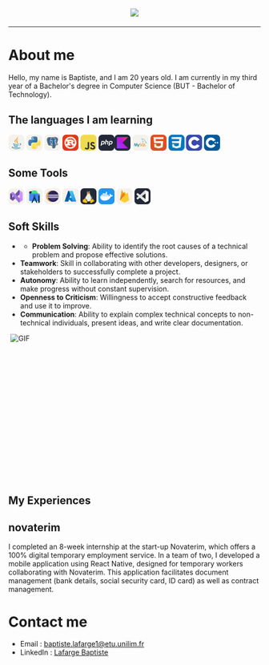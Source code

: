 <!-- Heading -->
<h3 align="center"><img src = "https://raw.githubusercontent.com/MartinHeinz/MartinHeinz/master/wave.gif" width = 30px></h3>



---
# **About me**
Hello, my name is Baptiste, and I am 20 years old. I am currently in my third year of a Bachelor's degree in Computer Science (BUT - Bachelor of Technology).
 
## The languages I am learning
<img src="https://github.com/tandpfun/skill-icons/blob/de91fca307a83d75fc5b1f6ce24540454acead41/icons/Java-Light.svg" width="32"> <img src="https://github.com/tandpfun/skill-icons/blob/de91fca307a83d75fc5b1f6ce24540454acead41/icons/Python-Light.svg" width="32">  <img src="https://github.com/tandpfun/skill-icons/blob/de91fca307a83d75fc5b1f6ce24540454acead41/icons/PostgreSQL-Light.svg" width="32"> <img src="https://github.com/tandpfun/skill-icons/blob/de91fca307a83d75fc5b1f6ce24540454acead41/icons/Rust.svg" width="32"> <img src="https://github.com/tandpfun/skill-icons/blob/de91fca307a83d75fc5b1f6ce24540454acead41/icons/JavaScript.svg" width="32">  <img src="https://github.com/tandpfun/skill-icons/blob/main/icons/PHP-Dark.svg" width="32"><img src="https://github.com/tandpfun/skill-icons/blob/main/icons/Kotlin-Dark.svg" width="32"> <img src="https://github.com/tandpfun/skill-icons/blob/de91fca307a83d75fc5b1f6ce24540454acead41/icons/MySQL-Light.svg" width="32"> <img src="https://github.com/tandpfun/skill-icons/blob/de91fca307a83d75fc5b1f6ce24540454acead41/icons/HTML.svg" width="32"> <img src="https://github.com/tandpfun/skill-icons/blob/de91fca307a83d75fc5b1f6ce24540454acead41/icons/CSS.svg" width="32"> <img src="https://github.com/tandpfun/skill-icons/blob/main/icons/C.svg" width="32"> <img src="https://github.com/tandpfun/skill-icons/blob/main/icons/CPP.svg" width="32">

## Some Tools
<img src="https://github.com/tandpfun/skill-icons/blob/de91fca307a83d75fc5b1f6ce24540454acead41/icons/VisualStudio-Light.svg" width="32"> <img src="https://github.com/tandpfun/skill-icons/blob/de91fca307a83d75fc5b1f6ce24540454acead41/icons/AndroidStudio-Light.svg" width="32"> <img src="https://github.com/tandpfun/skill-icons/blob/de91fca307a83d75fc5b1f6ce24540454acead41/icons/Eclipse-Light.svg" width="32" > <img src="https://github.com/tandpfun/skill-icons/blob/de91fca307a83d75fc5b1f6ce24540454acead41/icons/Azure-Light.svg" width="32"> <img src="https://github.com/tandpfun/skill-icons/blob/main/icons/Linux-Dark.svg" width="32"> <img src="https://github.com/tandpfun/skill-icons/blob/main/icons/Docker.svg" width="32"> <img src="https://github.com/tandpfun/skill-icons/blob/main/icons/Firebase-Light.svg?short_path=3d51327" width="32"> <img src="https://github.com/tandpfun/skill-icons/blob/main/icons/VSCode-Dark.svg" width="32">

## Soft Skills
- - **Problem Solving**: Ability to identify the root causes of a technical problem and propose effective solutions.  
- **Teamwork**: Skill in collaborating with other developers, designers, or stakeholders to successfully complete a project.  
- **Autonomy**: Ability to learn independently, search for resources, and make progress without constant supervision.  
- **Openness to Criticism**: Willingness to accept constructive feedback and use it to improve.  
- **Communication**: Ability to explain complex technical concepts to non-technical individuals, present ideas, and write clear documentation.  
<!-- code gif-->
<img align="right" alt="GIF" src="./code.gif" width="500" height="320" />


## My Experiences

 ## novaterim
 I completed an 8-week internship at the start-up Novaterim, which offers a 100% digital temporary employment service.
In a team of two, I developed a mobile application using React Native, designed for temporary workers collaborating with Novaterim. This application facilitates document management (bank details, social security card, ID card) as well as contract management.
 

<!-- Conecct section -->

# **Contact me**
- Email : baptiste.lafarge1@etu.unilim.fr
- LinkedIn : [Lafarge Baptiste](https://www.linkedin.com/in/baptiste-lafarge-0277b6274/)
